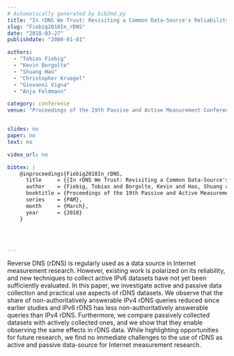 ```yaml
---
# Automatically generated by bib2md.py
title: "In rDNS We Trust: Revisiting a Common Data-Source's Reliability"
slug: "Fiebig2018In_rDNS"
date: "2018-03-27"
publishdate: "2000-01-01"

authors:
  - "Tobias Fiebig"
  - "Kevin Borgolte"
  - "Shuang Hao"
  - "Christopher Kruegel"
  - "Giovanni Vigna"
  - "Anja Feldmann"

category: conference
venue: "Proceedings of the 19th Passive and Active Measurement Conference (PAM)"


slides: no
paper: no
text: no

video_url: no

bibtex: |
    @inproceedings{Fiebig2018In_rDNS,
      title     = {{In rDNS We Trust: Revisiting a Common Data-Source's Reliability}},
      author    = {Fiebig, Tobias and Borgolte, Kevin and Hao, Shuang and Kruegel, Christopher and Vigna, Giovanni and Feldmann, Anja},
      booktitle = {Proceedings of the 19th Passive and Active Measurement Conference},
      series    = {PAM},
      month     = {March},
      year      = {2018}
    }




---
```


Reverse DNS (rDNS) is regularly used as a data source in Internet measurement research. However, existing work is polarized on its reliability, and new techniques to collect active IPv6 datasets have not yet been sufficiently evaluated. In this paper, we investigate active and passive data collection and practical use aspects of rDNS datasets. We observe that the share of non-authoritatively answerable IPv4 rDNS queries reduced since earlier studies and IPv6 rDNS has less non-authoritatively answerable queries than IPv4 rDNS. Furthermore, we compare passively collected datasets with actively collected ones, and we show that they enable observing the same effects in rDNS data. While highlighting opportunities for future research, we find no immediate challenges to the use of rDNS as active and passive data-source for Internet measurement research.